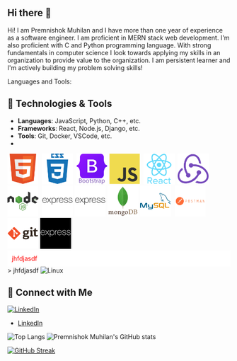 ## Hi there 👋
Hi! I am Premnishok Muhilan and I have more than one year of experience as a software engineer. I am proficient in MERN stack web development. I'm also proficient with C and Python programming language. With strong fundamentals in computer science I look towards applying my skills in an organization to provide value to the organization. I am persistent learner and I'm actively building my problem solving skills!

Languages and Tools:


## 🔧 Technologies & Tools

- **Languages**: JavaScript, Python, C++, etc.
- **Frameworks**: React, Node.js, Django, etc.
- **Tools**: Git, Docker, VSCode, etc.
- 

<div>
  <img src="https://github.com/devicons/devicon/blob/master/icons/html5/html5-original.svg" title="HTML5" alt="HTML" width="70" height="70"/>&nbsp;
  <img src="https://github.com/devicons/devicon/blob/master/icons/css3/css3-plain-wordmark.svg"  title="CSS3" alt="CSS" width="70" height="70"/>&nbsp;
  <img src="https://github.com/devicons/devicon/blob/master/icons/bootstrap/bootstrap-original-wordmark.svg" title="Bootstrap" alt="Bootstrap" width="70" height="70" />
  <img src="https://github.com/devicons/devicon/blob/master/icons/javascript/javascript-original.svg" title="JavaScript" alt="JavaScript" width="70" height="70"/>&nbsp;
  <img src="https://github.com/devicons/devicon/blob/master/icons/react/react-original-wordmark.svg" title="React" alt="React" width="70" height="70"/>&nbsp; 
  <img src="https://github.com/devicons/devicon/blob/master/icons/redux/redux-original.svg" title="Redux" alt="Redux " width="70" height="70"/>&nbsp; 
  <img src="https://github.com/devicons/devicon/blob/master/icons/nodejs/nodejs-original-wordmark.svg" title="NodeJS" alt="NodeJS" width="70" height="70"/>&nbsp;
  <img src="https://github.com/devicons/devicon/blob/master/icons/express/express-original-wordmark.svg" title="Express.js" alt="Express.js" width="70" height="70" />
  <img src="https://github.com/devicons/devicon/blob/master/icons/express/express-original-wordmark.svg" title="Express.js" alt="Express.js" width="70" height="70" />
  <img src="https://github.com/devicons/devicon/blob/master/icons/mongodb/mongodb-original-wordmark.svg" title="MongoDB" alt="MongoDB" width="70" height="70" />
  <img src="https://github.com/devicons/devicon/blob/master/icons/mysql/mysql-original-wordmark.svg" title="MySQL"  alt="MySQL" width="70" height="70"/>&nbsp;
  <img src="https://github.com/devicons/devicon/blob/master/icons/postman/postman-original-wordmark.svg" title="Postman" alt="Postman" width="70" height="70" />
  <img src="https://github.com/devicons/devicon/blob/master/icons/git/git-original-wordmark.svg" title="Git" **alt="Git" width="70" height="70"/>
  <img src="https://github.com/devicons/devicon/blob/master/icons/express/express-original-wordmark.svg" title="Express.js" alt="Express.js" width="70" height="70" style="filter: invert(1);" />
</div>

<div style="background: white; padding: 10px; color: red;">
  jhfdjasdf
</div>
> jhfdjasdf

<img src="https://upload.wikimedia.org/wikipedia/commons/3/35/Tux.svg" alt="Linux" width="70" height="70"/>


## 🔗 Connect with Me
[![LinkedIn](https://img.shields.io/badge/LinkedIn-0A66C2?style=flat&logo=linkedin&logoColor=white)]([https://www.linkedin.com/in/yourprofile/](https://www.linkedin.com/in/premnishok-muhilan-0668641a9/))
- [LinkedIn](https://www.linkedin.com/in/premnishok-muhilan-0668641a9/)

<!--[![Top Langs](https://github-readme-stats.vercel.app/api/top-langs/?username=Premnishok-Muhilan)](https://github.com/anuraghazra/github-readme-stats)
[![Top Langs](https://github-readme-stats.vercel.app/api/top-langs/?username=Premnishok-Muhilan&layout=compact&theme=vision-friendly-dark)](https://github.com/anuraghazra/github-readme-stats)-->
![Top Langs](https://github-readme-stats.vercel.app/api/top-langs/?username=Premnishok-Muhilan&layout=compact)
![Premnishok Muhilan's GitHub stats](https://github-readme-stats.vercel.app/api?username=Premnishok-Muhilan&show_icons=true&theme=graywhite)

[![GitHub Streak](http://github-readme-streak-stats.herokuapp.com?user=Premnishok-Muhilan&theme=graywhite&border_radius=10)](https://git.io/streak-stats)
<!--
**Premnishok-Muhilan/Premnishok-Muhilan** is a ✨ _special_ ✨ repository because its `README.md` (this file) appears on your GitHub profile.

Here are some ideas to get you started:

- 🔭 I’m currently working on ...
- 🌱 I’m currently learning ...
- 👯 I’m looking to collaborate on ...
- 🤔 I’m looking for help with ...
- 💬 Ask me about ...
- 📫 How to reach me: ...
- 😄 Pronouns: ...
- ⚡ Fun fact: ...
-->
